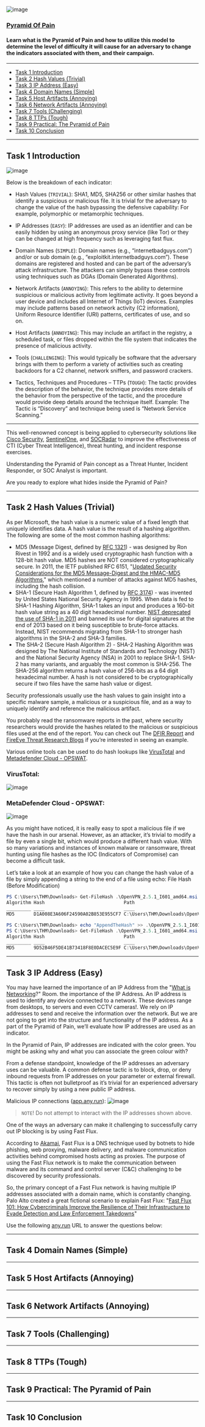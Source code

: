 ![image](https://user-images.githubusercontent.com/51442719/201240460-a3cef579-ac9c-4367-99ed-dfd583e44bde.png)

### [Pyramid Of Pain](https://tryhackme.com/room/pyramidofpainax)
#### Learn what is the Pyramid of Pain and how to utilize this model to determine the level of difficulty it will cause for an adversary to change the indicators associated with them, and their campaign.

---

- [Task 1  Introduction](#)
- [Task 2  Hash Values (Trivial)](#)
- [Task 3  IP Address (Easy)](#)
- [Task 4  Domain Names (Simple)](#)
- [Task 5  Host Artifacts (Annoying)](#)
- [Task 6  Network Artifacts (Annoying)](#)
- [Task 7  Tools (Challenging)](#)
- [Task 8  TTPs (Tough)](#)
- [Task 9  Practical: The Pyramid of Pain](#)
- [Task 10  Conclusion](#)


---

## Task 1  Introduction

![image](https://user-images.githubusercontent.com/51442719/201240599-9d5c736c-0c3f-4850-8113-478054232fbc.png)

Below is the breakdown of each indicator:

- Hash Values (`TRIVIAL`): SHA1, MD5, SHA256 or other similar hashes that identify a suspicious or malicious file. It is trivial for the adversary to change the value of the hash bypassing the defensive capability: For example, polymorphic or metamorphic techniques.

- IP Addresses (`EASY`): IP addresses are used as an identifier and can be easily hidden by using an anonymous proxy service (like Tor) or they can be changed at high frequency such as leveraging fast flux.

- Domain Names (`SIMPLE`): Domain names (e.g., “internetbadguys.com”) and/or or sub domain (e.g., “exploitkit.internetbadguys.com”). These domains are registered and hosted and can be part of the adversary’s attack infrastructure. The attackers can simply bypass these controls using techniques such as DGAs (Domain Generated Algorithms).

- Network Artifacts (`ANNOYING`): This refers to the ability to determine suspicious or malicious activity from legitimate activity. It goes beyond a user device and includes all Internet of Things (IoT) devices. Examples may include patterns based on network activity (C2 information), Uniform Resource Identifier (URI) patterns, certificates of use, and so on.

- Host Artifacts (`ANNOYING`): This may include an artifact in the registry, a scheduled task, or files dropped within the file system that indicates the presence of malicious activity.

- Tools (`CHALLENGING`): This would typically be software that the adversary brings with them to perform a variety of activities such as creating backdoors for a C2 channel, network sniffers, and password crackers.

- Tactics, Techniques and Procedures – TTPs (`TOUGH`): The tactic provides the description of the behavior, the technique provides more details of the behavior from the perspective of the tactic, and the procedure would provide deep details around the technique itself. Example: The Tactic is “Discovery” and technique being used is “Network Service Scanning.”

---

This well-renowned concept is being applied to cybersecurity solutions like [Cisco Security](https://gblogs.cisco.com/ca/2020/08/26/the-canadian-bacon-cisco-security-and-the-pyramid-of-pain/), [SentinelOne](https://www.sentinelone.com/blog/revisiting-the-pyramid-of-pain-leveraging-edr-data-to-improve-cyber-threat-intelligence/), and [SOCRadar](https://socradar.io/re-examining-the-pyramid-of-pain-to-use-cyber-threat-intelligence-more-effectively/) to improve the effectiveness of CTI (Cyber Threat Intelligence), threat hunting, and incident response exercises.

Understanding the Pyramid of Pain concept as a Threat Hunter, Incident Responder, or SOC Analyst is important.

Are you ready to explore what hides inside the Pyramid of Pain? 


---

## Task 2  Hash Values (Trivial)

As per Microsoft, the hash value is a numeric value of a fixed length that uniquely identifies data. A hash value is the result of a hashing algorithm. The following are some of the most common hashing algorithms: 

- MD5 (Message Digest, defined by [RFC 1321](https://www.ietf.org/rfc/rfc1321.txt)) - was designed by Ron Rivest in 1992 and is a widely used cryptographic hash function with a 128-bit hash value. MD5 hashes are NOT considered cryptographically secure. In 2011, the IETF published RFC 6151, "[Updated Security Considerations for the MD5 Message-Digest and the HMAC-MD5 Algorithms](https://datatracker.ietf.org/doc/html/rfc6151)," which mentioned a number of attacks against MD5 hashes, including the hash collision.
- SHA-1 (Secure Hash Algorithm 1, defined by [RFC 3174](https://tools.ietf.org/html/rfc3174)) - was invented by United States National Security Agency in 1995. When data is fed to SHA-1 Hashing Algorithm, SHA-1 takes an input and produces a 160-bit hash value string as a 40 digit hexadecimal number. [NIST deprecated the use of SHA-1 in 2011](https://csrc.nist.gov/news/2017/research-results-on-sha-1-collisions) and banned its use for digital signatures at the end of 2013 based on it being susceptible to brute-force attacks. Instead, NIST recommends migrating from SHA-1 to stronger hash algorithms in the SHA-2 and SHA-3 families.
- The SHA-2 (Secure Hash Algorithm 2) - SHA-2 Hashing Algorithm was designed by The National Institute of Standards and Technology (NIST) and the National Security Agency (NSA) in 2001 to replace SHA-1. SHA-2 has many variants, and arguably the most common is SHA-256. The SHA-256 algorithm returns a hash value of 256-bits as a 64 digit hexadecimal number.
A hash is not considered to be cryptographically secure if two files have the same hash value or digest.

Security professionals usually use the hash values to gain insight into a specific malware sample, a malicious or a suspicious file, and as a way to uniquely identify and reference the malicious artifact.

You probably read the ransomware reports in the past, where security researchers would provide the hashes related to the malicious or suspicious files used at the end of the report. You can check out The [DFIR Report](https://thedfirreport.com/) and [FireEye Threat Research Blogs](https://www.fireeye.com/blog/threat-research.html) if you’re interested in seeing an example.

Various online tools can be used to do hash lookups like [VirusTotal](https://www.virustotal.com/gui/) and [Metadefender Cloud - OPSWAT](https://metadefender.opswat.com/?lang=en).

### VirusTotal:

![image](https://user-images.githubusercontent.com/51442719/201246775-d2e995c3-9dbf-43f1-9bf9-3f87587d9d22.png)

### MetaDefender Cloud - OPSWAT:

![image](https://user-images.githubusercontent.com/51442719/201246803-886262a1-d02f-405e-9dce-a1ca2866c808.png)

As you might have noticed, it is really easy to spot a malicious file if we have the hash in our arsenal.  However, as an attacker, it’s trivial to modify a file by even a single bit, which would produce a different hash value. With so many variations and instances of known malware or ransomware, threat hunting using file hashes as the IOC (Indicators of Compromise) can become a difficult task.

Let’s take a look at an example of how you can change the hash value of a file by simply appending a string to the end of a file using echo: File Hash (Before Modification)

```powershell
PS C:\Users\THM\Downloads> Get-FileHash .\OpenVPN_2.5.1_I601_amd64.msi -Algorithm MD5
Algorithm Hash                             Path                                                 
_________ ____                             ____                                                 
MD5       D1A008E3A606F24590A02B853E955CF7 C:\Users\THM\Downloads\OpenVPN_2.5.1_I601_amd64.msi
```

```powershell
PS C:\Users\THM\Downloads> echo "AppendTheHash" >> .\OpenVPN_2.5.1_I601_amd64.msi
PS C:\Users\THM\Downloads> Get-FileHash .\OpenVPN_2.5.1_I601_amd64.msi -Algorithm MD5
Algorithm Hash                             Path                                                 
_________ ____                             ____                                                 
MD5       9D52B46F5DE41B73418F8E0DACEC5E9F C:\Users\THM\Downloads\OpenVPN_2.5.1_I601_amd64.msi
```




---

## Task 3  IP Address (Easy)

You may have learned the importance of an IP Address from the "[What is Networking](https://tryhackme.com/room/whatisnetworking)?" Room. the importance of the IP Address. An IP address is used to identify any device connected to a network. These devices range from desktops, to servers and even CCTV cameras!. We rely on IP addresses to send and receive the information over the network. But we are not going to get into the structure and functionality of the IP address. As a part of the Pyramid of Pain, we’ll evaluate how IP addresses are used as an indicator.

In the Pyramid of Pain, IP addresses are indicated with the color green. You might be asking why and what you can associate the green colour with?

From a defense standpoint, knowledge of the IP addresses an adversary uses can be valuable. A common defense tactic is to block, drop, or deny inbound requests from IP addresses on your parameter or external firewall. This tactic is often not bulletproof as it’s trivial for an experienced adversary to recover simply by using a new public IP address.

Malicious IP connections ([app.any.run](https://app.any.run/tasks/a66178de-7596-4a05-945d-704dbf6b3b90)):
![image](https://user-images.githubusercontent.com/51442719/201247070-24a33d78-77a5-477d-8d44-3f37c7bad524.png)

> `NOTE`! Do not attempt to interact with the IP addresses shown above.

One of the ways an adversary can make it challenging to successfully carry out IP blocking is by using Fast Flux.

According to [Akamai](https://blogs.akamai.com/2017/10/digging-deeper-an-in-depth-analysis-of-a-fast-flux-network-part-one.html), Fast Flux is a DNS technique used by botnets to hide phishing, web proxying, malware delivery, and malware communication activities behind compromised hosts acting as proxies. The purpose of using the Fast Flux network is to make the communication between malware and its command and control server (C&C) challenging to be discovered by security professionals. 

So, the primary concept of a Fast Flux network is having multiple IP addresses associated with a domain name, which is constantly changing. Palo Alto created a great fictional scenario to explain Fast Flux: "[Fast Flux 101: How Cybercriminals Improve the Resilience of Their Infrastructure to Evade Detection and Law Enforcement Takedowns](https://unit42.paloaltonetworks.com/fast-flux-101/)"

Use the following [any.run](https://app.any.run/tasks/a66178de-7596-4a05-945d-704dbf6b3b90/) URL to answer the questions below:


---

## Task 4  Domain Names (Simple)

---

## Task 5  Host Artifacts (Annoying)

---

## Task 6  Network Artifacts (Annoying)

---

## Task 7  Tools (Challenging)

---

## Task 8  TTPs (Tough)

---

## Task 9  Practical: The Pyramid of Pain

---

## Task 10  Conclusion
